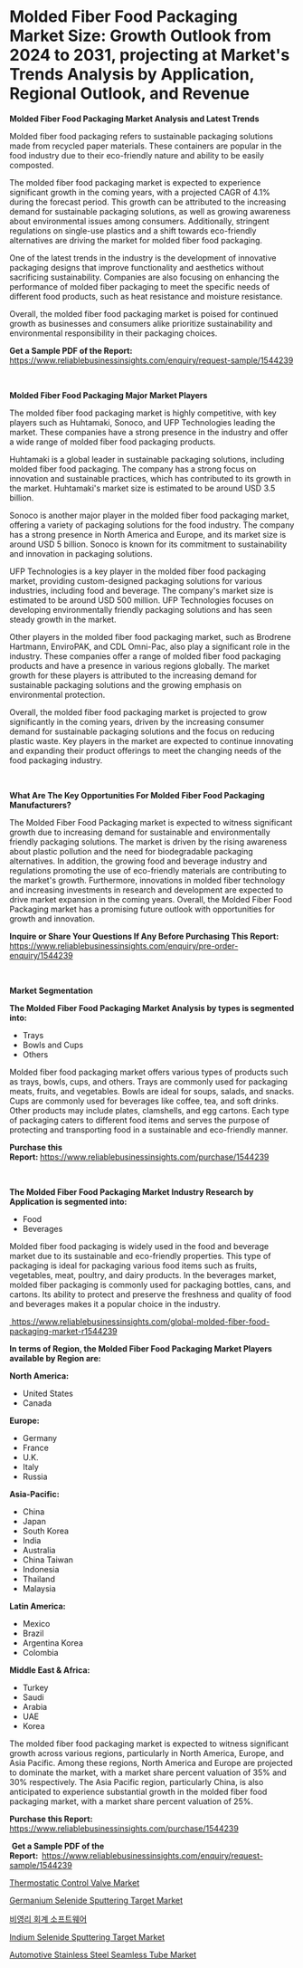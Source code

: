 <p><h1>Molded Fiber Food Packaging Market Size: Growth Outlook from 2024 to 2031, projecting at Market's Trends Analysis by Application, Regional Outlook, and Revenue</h1></p><p><strong>Molded Fiber Food Packaging Market Analysis and Latest Trends</strong></p>
<p><p>Molded fiber food packaging refers to sustainable packaging solutions made from recycled paper materials. These containers are popular in the food industry due to their eco-friendly nature and ability to be easily composted.</p><p>The molded fiber food packaging market is expected to experience significant growth in the coming years, with a projected CAGR of 4.1% during the forecast period. This growth can be attributed to the increasing demand for sustainable packaging solutions, as well as growing awareness about environmental issues among consumers. Additionally, stringent regulations on single-use plastics and a shift towards eco-friendly alternatives are driving the market for molded fiber food packaging.</p><p>One of the latest trends in the industry is the development of innovative packaging designs that improve functionality and aesthetics without sacrificing sustainability. Companies are also focusing on enhancing the performance of molded fiber packaging to meet the specific needs of different food products, such as heat resistance and moisture resistance.</p><p>Overall, the molded fiber food packaging market is poised for continued growth as businesses and consumers alike prioritize sustainability and environmental responsibility in their packaging choices.</p></p>
<p><strong>Get a Sample PDF of the Report:&nbsp;</strong> <a href="https://www.reliablebusinessinsights.com/enquiry/request-sample/1544239">https://www.reliablebusinessinsights.com/enquiry/request-sample/1544239</a></p>
<p>&nbsp;</p>
<p><strong>Molded Fiber Food Packaging Major Market Players</strong></p>
<p><p>The molded fiber food packaging market is highly competitive, with key players such as Huhtamaki, Sonoco, and UFP Technologies leading the market. These companies have a strong presence in the industry and offer a wide range of molded fiber food packaging products.</p><p>Huhtamaki is a global leader in sustainable packaging solutions, including molded fiber food packaging. The company has a strong focus on innovation and sustainable practices, which has contributed to its growth in the market. Huhtamaki's market size is estimated to be around USD 3.5 billion.</p><p>Sonoco is another major player in the molded fiber food packaging market, offering a variety of packaging solutions for the food industry. The company has a strong presence in North America and Europe, and its market size is around USD 5 billion. Sonoco is known for its commitment to sustainability and innovation in packaging solutions.</p><p>UFP Technologies is a key player in the molded fiber food packaging market, providing custom-designed packaging solutions for various industries, including food and beverage. The company's market size is estimated to be around USD 500 million. UFP Technologies focuses on developing environmentally friendly packaging solutions and has seen steady growth in the market.</p><p>Other players in the molded fiber food packaging market, such as Brodrene Hartmann, EnviroPAK, and CDL Omni-Pac, also play a significant role in the industry. These companies offer a range of molded fiber food packaging products and have a presence in various regions globally. The market growth for these players is attributed to the increasing demand for sustainable packaging solutions and the growing emphasis on environmental protection. </p><p>Overall, the molded fiber food packaging market is projected to grow significantly in the coming years, driven by the increasing consumer demand for sustainable packaging solutions and the focus on reducing plastic waste. Key players in the market are expected to continue innovating and expanding their product offerings to meet the changing needs of the food packaging industry.</p></p>
<p>&nbsp;</p>
<p><strong>What Are The Key Opportunities For Molded Fiber Food Packaging Manufacturers?</strong></p>
<p><p>The Molded Fiber Food Packaging market is expected to witness significant growth due to increasing demand for sustainable and environmentally friendly packaging solutions. The market is driven by the rising awareness about plastic pollution and the need for biodegradable packaging alternatives. In addition, the growing food and beverage industry and regulations promoting the use of eco-friendly materials are contributing to the market's growth. Furthermore, innovations in molded fiber technology and increasing investments in research and development are expected to drive market expansion in the coming years. Overall, the Molded Fiber Food Packaging market has a promising future outlook with opportunities for growth and innovation.</p></p>
<p><strong>Inquire or Share Your Questions If Any Before Purchasing This Report:</strong> <a href="https://www.reliablebusinessinsights.com/enquiry/pre-order-enquiry/1544239">https://www.reliablebusinessinsights.com/enquiry/pre-order-enquiry/1544239</a></p>
<p>&nbsp;</p>
<p><strong>Market Segmentation</strong></p>
<p><strong>The Molded Fiber Food Packaging Market Analysis by types is segmented into:</strong></p>
<p><ul><li>Trays</li><li>Bowls and Cups</li><li>Others</li></ul></p>
<p><p>Molded fiber food packaging market offers various types of products such as trays, bowls, cups, and others. Trays are commonly used for packaging meats, fruits, and vegetables. Bowls are ideal for soups, salads, and snacks. Cups are commonly used for beverages like coffee, tea, and soft drinks. Other products may include plates, clamshells, and egg cartons. Each type of packaging caters to different food items and serves the purpose of protecting and transporting food in a sustainable and eco-friendly manner.</p></p>
<p><strong>Purchase this Report:&nbsp;</strong><a href="https://www.reliablebusinessinsights.com/purchase/1544239">https://www.reliablebusinessinsights.com/purchase/1544239</a></p>
<p>&nbsp;</p>
<p><strong>The Molded Fiber Food Packaging Market Industry Research by Application is segmented into:</strong></p>
<p><ul><li>Food</li><li>Beverages</li></ul></p>
<p><p>Molded fiber food packaging is widely used in the food and beverage market due to its sustainable and eco-friendly properties. This type of packaging is ideal for packaging various food items such as fruits, vegetables, meat, poultry, and dairy products. In the beverages market, molded fiber packaging is commonly used for packaging bottles, cans, and cartons. Its ability to protect and preserve the freshness and quality of food and beverages makes it a popular choice in the industry.</p></p>
<p><a href="https://www.reliablebusinessinsights.com/global-molded-fiber-food-packaging-market-r1544239">&nbsp;https://www.reliablebusinessinsights.com/global-molded-fiber-food-packaging-market-r1544239</a></p>
<p><strong>In terms of Region, the Molded Fiber Food Packaging Market Players available by Region are:</strong></p>
<p>
    <p> <strong> North America: </strong>
        <ul>
            <li>United States</li>
            <li>Canada</li>
        </ul>
        </p> 
    <p> <strong> Europe: </strong>
        <ul>
            <li>Germany</li>
            <li>France</li>
            <li>U.K.</li>
            <li>Italy</li>
            <li>Russia</li>
        </ul>
        </p> 
    <p> <strong> Asia-Pacific: </strong>
        <ul>
            <li>China</li>
            <li>Japan</li>
            <li>South Korea</li>
            <li>India</li>
            <li>Australia</li>
            <li>China Taiwan</li>
            <li>Indonesia</li>
            <li>Thailand</li>
            <li>Malaysia</li>
        </ul>
        </p> 
    <p> <strong> Latin America: </strong>
        <ul>
            <li>Mexico</li>
            <li>Brazil</li>
            <li>Argentina Korea</li>
            <li>Colombia</li>
        </ul>
        </p> 
    <p> <strong> Middle East & Africa: </strong>
        <ul>
            <li>Turkey</li>
            <li>Saudi</li>
            <li>Arabia</li>
            <li>UAE</li>
            <li>Korea</li>
        </ul>
    </p>
    </p>
<p><p>The molded fiber food packaging market is expected to witness significant growth across various regions, particularly in North America, Europe, and Asia Pacific. Among these regions, North America and Europe are projected to dominate the market, with a market share percent valuation of 35% and 30% respectively. The Asia Pacific region, particularly China, is also anticipated to experience substantial growth in the molded fiber food packaging market, with a market share percent valuation of 25%.</p></p>
<p><strong>Purchase this Report: </strong><a href="https://www.reliablebusinessinsights.com/purchase/1544239">https://www.reliablebusinessinsights.com/purchase/1544239</a></p>
<p>&nbsp;<strong>Get a Sample PDF of the Report:&nbsp;&nbsp;</strong><a href="https://www.reliablebusinessinsights.com/enquiry/request-sample/1544239">https://www.reliablebusinessinsights.com/enquiry/request-sample/1544239</a></p>
<p><strong></strong></p>
<p><p><a href="https://medium.com/@kaylagreenj1521/thermostatic-control-valve-market-a-global-and-regional-analysis-focus-on-region-country-level-1419fd77a442">Thermostatic Control Valve Market</a></p><p><a href="https://github.com/lukmanduiky01/Market-Research-Report-List-1/blob/main/germanium-selenide-sputtering-target-market.md">Germanium Selenide Sputtering Target Market</a></p><p><a href="https://github.com/raap8632/Market-Research-Report-List-3/blob/main/601801083320.md">비영리 회계 소프트웨어</a></p><p><a href="https://github.com/BraidenLucas2019/Market-Research-Report-List-1/blob/main/indium-selenide-sputtering-target-market.md">Indium Selenide Sputtering Target Market</a></p><p><a href="https://www.linkedin.com/pulse/automotive-stainless-steel-seamless-tube-market-size-growing-krjef?trackingId=JIKlKxWKSXWMPTZKIfmcoA%3D%3D">Automotive Stainless Steel Seamless Tube Market</a></p></p>